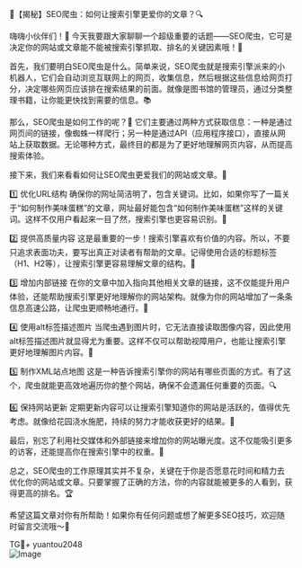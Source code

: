 🌟【揭秘】SEO爬虫：如何让搜索引擎更爱你的文章？🔍

嗨嗨小伙伴们！👋 今天我要跟大家聊聊一个超级重要的话题——SEO爬虫，它可是决定你的网站或文章能不能被搜索引擎抓取、排名的关键因素哦！🚀

首先，我们要明白SEO爬虫是什么。简单来说，SEO爬虫就是搜索引擎派来的小机器人，它们会自动浏览互联网上的网页，收集信息，然后根据这些信息给网页打分，决定哪些网页应该排在搜索结果的前面。就像是图书馆的管理员，通过分类整理书籍，让你能更快找到需要的信息。📚

那么，SEO爬虫是如何工作的呢？👀 它们主要通过两种方式获取信息：一种是通过网页间的链接，像蜘蛛一样爬行；另一种是通过API（应用程序接口），直接从网站上获取数据。无论哪种方式，最终目的都是为了更好地理解网页内容，从而提高搜索体验。

接下来，我们来看看如何让SEO爬虫更爱我们的网站或文章。🎯

1️⃣ 优化URL结构
确保你的网址简洁明了，包含关键词。比如，如果你写了一篇关于“如何制作美味蛋糕”的文章，网址最好能包含“如何制作美味蛋糕”这样的关键词。这样不仅用户看起来一目了然，搜索引擎也更容易识别。🍰

2️⃣ 提供高质量内容
这是最重要的一步！搜索引擎喜欢有价值的内容。所以，不要只追求表面功夫，要写出真正对读者有帮助的文章。记得使用合适的标题标签（H1、H2等），让搜索引擎更容易理解文章的结构。📝

3️⃣ 增加内部链接
在你的文章中加入指向其他相关文章的链接，这不仅能提升用户体验，还能帮助搜索引擎更好地理解你的网站架构。就像为你的网站增加了一条条信息高速公路，让爬虫更顺畅地通行。🔗

4️⃣ 使用alt标签描述图片
当爬虫遇到图片时，它无法直接读取图像内容，因此使用alt标签描述图片就显得尤为重要。这样不仅可以帮助视障用户，也能让搜索引擎更好地理解图片内容。📸

5️⃣ 制作XML站点地图
这是一种告诉搜索引擎你的网站有哪些页面的方式。有了这个，爬虫就能更高效地遍历你的整个网站，确保不会遗漏任何重要的页面。🔍

6️⃣ 保持网站更新
定期更新内容可以让搜索引擎知道你的网站是活跃的，值得优先考虑。就像给花园浇水施肥，持续的努力才能收获更好的结果。🌱

最后，别忘了利用社交媒体和外部链接来增加你的网站曝光度。这不仅能吸引更多的访客，还能提高你在搜索引擎中的权重。📢

总之，SEO爬虫的工作原理其实并不复杂，关键在于你是否愿意花时间和精力去优化你的网站或文章。只要掌握了正确的方法，你的内容就能被更多的人看到，获得更高的排名。🏆

希望这篇文章对你有所帮助！如果你有任何问题或想了解更多SEO技巧，欢迎随时留言交流哦～💬

TG💪+ yuantou2048  
![Image](https://github.com/user-attachments/assets/42a5a4a5-fea9-4a1d-8aa0-73e57e430cca)